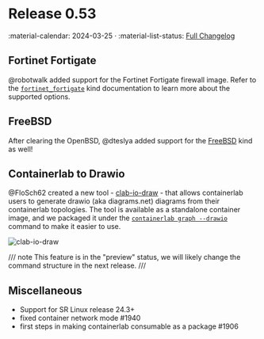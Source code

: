 # Release 0.53

:material-calendar: 2024-03-25 · :material-list-status: [Full Changelog](https://github.com/srl-labs/containerlab/releases)

## Fortinet Fortigate

@robotwalk added support for the Fortinet Fortigate firewall image. Refer to the [`fortinet_fortigate`](../manual/kinds/fortinet_fortigate.md) kind documentation to learn more about the supported options.

## FreeBSD

After clearing the OpenBSD, @dteslya added support for the [FreeBSD](../manual/kinds/freebsd.md) kind as well!

## Containerlab to Drawio

@FloSch62 created a new tool - [clab-io-draw](https://github.com/srl-labs/clab-io-draw/) - that allows containerlab users to generate drawio (aka diagrams.net) diagrams from their containerlab topologies. The tool is available as a standalone container image, and we packaged it under the [`containerlab graph --drawio`](../cmd/graph.md) command to make it easier to use.

![clab-io-draw](https://gitlab.com/rdodin/pics/-/wikis/uploads/9d1bfa7c03fd1b8096d210f6c460604b/image.png)

/// note
This feature is in the "preview" status, we will likely change the command structure in the next release.
///

## Miscellaneous

* Support for SR Linux release 24.3+
* fixed container network mode #1940
* first steps in making containerlab consumable as a package #1906
